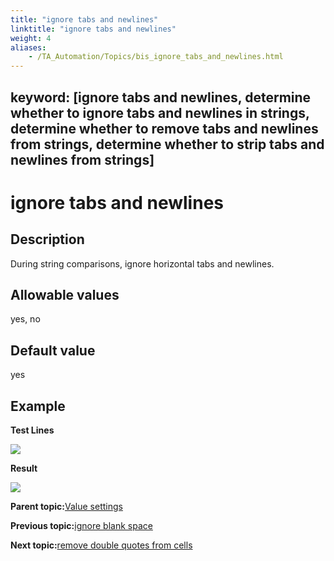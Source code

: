 ```yaml
--- 
title: "ignore tabs and newlines"
linktitle: "ignore tabs and newlines"
weight: 4
aliases: 
    - /TA_Automation/Topics/bis_ignore_tabs_and_newlines.html
---
```

keyword: [ignore tabs and newlines, determine whether to ignore tabs and newlines in strings, determine whether to remove tabs and newlines from strings, determine whether to strip tabs and newlines from strings]
---

# ignore tabs and newlines

## Description

During string comparisons, ignore horizontal tabs and newlines.

## Allowable values

yes, no

## Default value

yes

## Example

**Test Lines**

![](/images//Images/bis_ignore_tabs_and_newlines_pgm.png)

**Result**

![](/images//Images/bis_ignore_tabs_and_newlines_res.png)

**Parent topic:**[Value settings](/TA_Automation/Topics/bis_value.html)

**Previous topic:**[ignore blank space](/TA_Automation/Topics/bis_ignore_blank_space.html)

**Next topic:**[remove double quotes from cells](/TA_Automation/Topics/bis_remove_double_quotes_from_cells.html)


